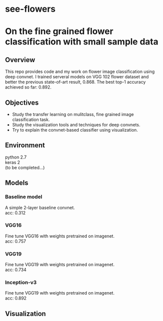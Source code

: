 # see-flowers
# On the fine grained flower classification with small sample data

## Overview
This repo provides code and my work on flower image classification using deep convnet. I trained serveral models on VGG 102 flower dataset and better the previous state-of-art result, 0.868. The best top-1 accuracy achieved so far: 0.892.

## Objectives
* Study the transfer learning on mulitclass, fine grained image classification task.
* Study the visualization tools and techniques for deep convnets.
* Try to explain the convnet-based classifier using visualization.

## Environment
python 2.7  
keras 2  
(to be completed...)
## Models
  
### Baseline model
A simple 2-layer baseline convnet.  
acc: 0.312  
### VGG16
Fine tune VGG16 with weights pretrained on imagenet.  
acc: 0.757
### VGG19
Fine tune VGG19 with weights pretrained on imagenet.  
acc: 0.734
### Inception-v3
Fine tune VGG19 with weights pretrained on imagenet.  
acc: 0.892

## Visualization
